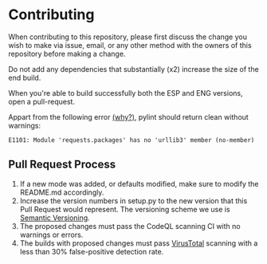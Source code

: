 # Contributing

When contributing to this repository, please first discuss the change you wish to make via issue, email, or any other method with the owners of this repository before making a change.

Do not add any dependencies that substantially (x2) increase the size of the end build.

When you're able to build successfully both the ESP and ENG versions, open a pull-request.

Appart from the following error [(why?)](https://github.com/PyCQA/pylint/issues/4584), pylint should return clean without warnings:

``E1101: Module 'requests.packages' has no 'urllib3' member (no-member)``

## Pull Request Process

1. If a new mode was added, or defaults modified, make sure to modify the README.md accordingly.
2. Increase the version numbers in setup.py to the new version that this Pull Request would represent. The versioning scheme we use is [Semantic Versioning](http://semver.org/).
3. The proposed changes must pass the CodeQL scanning CI with no warnings or errors.
4. The builds with proposed changes must pass [VirusTotal](virustotal.com) scanning with a less than 30% false-positive detection rate. 